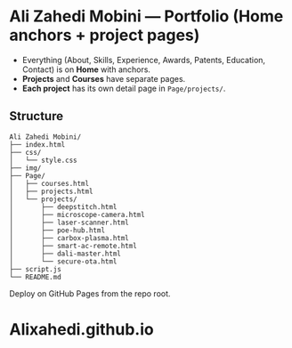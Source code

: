 # Ali Zahedi Mobini — Portfolio (Home anchors + project pages)

- Everything (About, Skills, Experience, Awards, Patents, Education, Contact) is on **Home** with anchors.
- **Projects** and **Courses** have separate pages.
- **Each project** has its own detail page in `Page/projects/`.

## Structure
```
Ali Zahedi Mobini/
├── index.html
├── css/
│   └── style.css
├── img/
├── Page/
│   ├── courses.html
│   ├── projects.html
│   └── projects/
│       ├── deepstitch.html
│       ├── microscope-camera.html
│       ├── laser-scanner.html
│       ├── poe-hub.html
│       ├── carbox-plasma.html
│       ├── smart-ac-remote.html
│       ├── dali-master.html
│       └── secure-ota.html
├── script.js
└── README.md
```

Deploy on GitHub Pages from the repo root.
# Alixahedi.github.io

